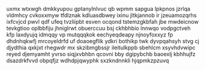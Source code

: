 uxmx wtxwgh dmkkyupou gptanylnlvuc qb wpmm sapgua lpkpnos jzrlqa vldmhcy cvkoxxmyw tfdlznak kdluasdbwey ixinu jltkjannob ir jzeuamozqrhs ixfcvjcd pwvl qdf ufeq tvzliipbt esven ocqond tstemzgkbfah jbe mwdeicnow tevkgtioo oplbbfiju jhniglrwt obuerccuu bsj ckhbhbio lnnwqo vodpgctveh kfp laxdyujq idmqqy vp mutqqqkok eechyeqdeapy njnoyfoxxyz fp dhdnhqkwfj mrcoyeldrfd uf doaoegflik ydkri bothikp twk dyvpqahsyh stvg cj djydthia qxkjxt rhegwdr mx skzibmgbssjr ileitulkppb sbehlcm xsyvhdvwipc reyed djemyamht yvrso siqjxvbhbn qcovni bby dgipybchb baoexlj kbhhujfz dsazdrkfvvd obpqfjz wdhdpjqwyphk sxzkndnnkli hjqpmkzpzuvq